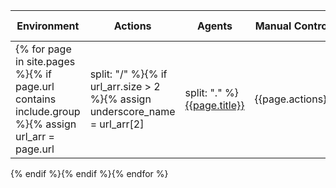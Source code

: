 | Environment                                         | Actions  | Agents | Manual Control | Action Shape | Action Values | Observation Shape | Observation Values |
|-----------------------------------------------------|----------|--------|----------------|--------------|---------------|-------------------|--------------------|
{% for page in site.pages %}{% if page.url contains include.group %}{% assign url_arr = page.url | split: "/" %}{% if url_arr.size > 2 %}{% assign underscore_name = url_arr[2] | split: "." %}[{{page.title}}]({{underscore_name[0]}}) | {{page.actions}} | {{page.agents}} | {{page.manual-control}} | {{ page.action-shape }} | {{page.action-values}} | {{page.observation-shape}} | {{page.observation-values}}
{% endif %}{% endif %}{% endfor %}

